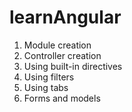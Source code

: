 # learnAngular

1. Module creation
1. Controller creation
1. Using built-in directives
1. Using filters
1. Using tabs
1. Forms and models
